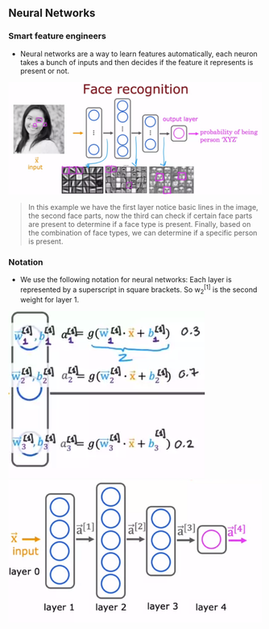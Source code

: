 ## Neural Networks

### Smart feature engineers

- Neural networks are a way to learn features automatically, each neuron takes a bunch of inputs and then decides if the feature it represents is present or not.

![](./Screenshot%202023-05-26%20161732.png)

> In this example we have the first layer notice basic lines in the image, the second face parts, now the third can check if certain face parts are present to determine if a face type is present. Finally, based on the combination of face types, we can determine if a specific person is present.

### Notation

- We use the following notation for neural networks: Each layer is represented by a superscript in square brackets. So w<sub>2</sub><sup>[1]</sup> is the second weight for layer 1.

![](./Screenshot%202023-05-26%20162708.png)
![](./Screenshot%202023-05-26%20162241.png)
